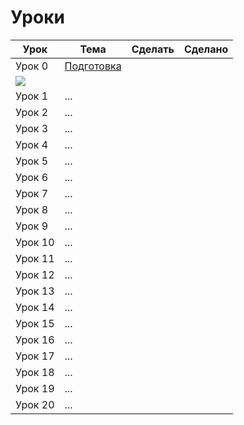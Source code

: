 # Уроки

|Урок|Тема|Сделать|Сделано|
|-|-|-|-|
|Урок 0|[Подготовка](Lesson0.md)
|![](https://github.com/AWATV.png?size=35)| |
|Урок 1|...|||
|Урок 2|...|||
|Урок 3|...|||
|Урок 4|...|||
|Урок 5|...|||
|Урок 6|...|||
|Урок 7|...|||
|Урок 8|...|||
|Урок 9|...|||
|Урок 10|...|||
|Урок 11|...|||
|Урок 12|...|||
|Урок 13|...|||
|Урок 14|...|||
|Урок 15|...|||
|Урок 16|...|||
|Урок 17|...|||
|Урок 18|...|||
|Урок 19|...|||
|Урок 20|...|||
